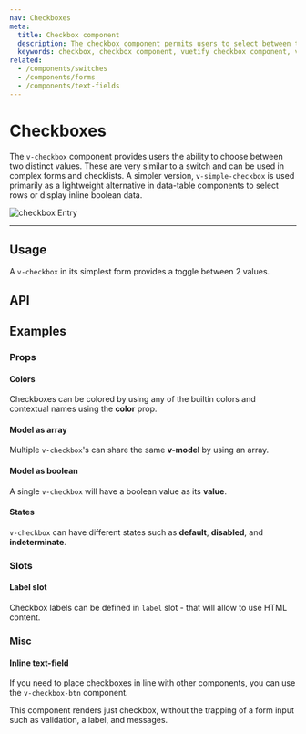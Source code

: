 ```yaml
---
nav: Checkboxes
meta:
  title: Checkbox component
  description: The checkbox component permits users to select between two values.
  keywords: checkbox, checkbox component, vuetify checkbox component, vue checkbox component
related:
  - /components/switches
  - /components/forms
  - /components/text-fields
---
```


# Checkboxes

The `v-checkbox` component provides users the ability to choose between two distinct values. These are very similar to a switch and can be used in complex forms and checklists. A simpler version, `v-simple-checkbox` is used primarily as a lightweight alternative in data-table components to select rows or display inline boolean data.

![checkbox Entry](https://cdn.vuetifyjs.com/docs/images/components-temp/v-checkbox/v-checkbox-entry.png)

---

## Usage

A `v-checkbox` in its simplest form provides a toggle between 2 values.

<usage name="v-checkbox" />

<entry />

## API

<api-inline />

## Examples

### Props

#### Colors

Checkboxes can be colored by using any of the builtin colors and contextual names using the **color** prop.

<example file="v-checkbox/prop-colors" />

#### Model as array

Multiple `v-checkbox`'s can share the same **v-model** by using an array.

<example file="v-checkbox/prop-model-as-array" />

#### Model as boolean

A single `v-checkbox` will have a boolean value as its **value**.

<example file="v-checkbox/prop-model-as-boolean" />

#### States

`v-checkbox` can have different states such as **default**, **disabled**, and **indeterminate**.

<example file="v-checkbox/prop-states" />

### Slots

#### Label slot

Checkbox labels can be defined in `label` slot - that will allow to use HTML content.

<example file="v-checkbox/slot-label" />

### Misc

#### Inline text-field

If you need to place checkboxes in line with other components, you can use the `v-checkbox-btn` component.

This component renders just checkbox, without the trapping of a form input such as validation, a label, and messages.

<example file="v-checkbox/misc-inline-textfield" />
